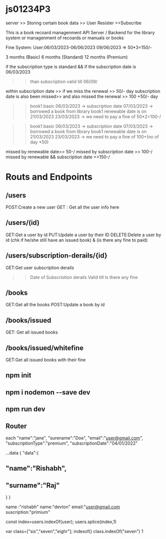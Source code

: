 # js01234P3

server >> Storing certain book data
       >> User Resister
       >>Subscribe


This is a book recoard managenment API Server / Backend for the library system or managenment of recoards or manuals or books

Fine System:
User:06/03/2023-06/06/2023
09/06/2023 => 50*3=150/-

3 months  (Basic)
6 months  (Standard)
12 months  (Premium)

if the subscription type is standard && if the subscription date is 06/03/2023
>> than subscription valid till 06/09/

within subscription date >> if we miss the renewal >> 50/- day
subscription date is also been missed>> and also missed the renewal >> 100 +50/- day


>>book1
>> basic 
>> 06/03/2023 -> subscription date
>> 07/03/2023 -> borrowed a book from library
>> book1 renewable date is on 21/03/2023
>> 23/03/2023 -> we need to pay a fine of 50*2=100-/



>>book1
>> basic 
>> 06/03/2023 -> subscription date
>> 07/03/2023 -> borrowed a book from library
>> book1 renewable date is on 21/03/2023
>> 23/03/2023 -> we need to pay a fine of 100+(no of day *50)

missed by renewable date>> 50-/
missed by subscription date >> 100-/
missed by renewable && subscription date >>150-/



# Routs and Endpoints

## /users
POST:Create a new user
GET : Get all the user info here

## /users/(id)
GET:Get a user by id
PUT:Update a user by their ID
DELETE:Delete a user by id (chk if he/she still have an issued book) & (is there any fine to paid)

## /users/subscription-derails/{id}
GET:Get user subscription derails
>> Date of Subscriotion derails
>> Valid till
>> Is there any fine

## /books
GET:Get all the books
POST:Update a book by id


## /books/issued
GET: Get all issued books

## /books/issued/whitefine
GET:Get all issued books with their fine

## npm init
## npm i nodemon --save dev
## npm run dev
## Router





each
 "name":"jane",
        "surename":"Doe",
        "email":"user@gmail.com",
        "subscriptionType":"premium",
        "subscriptionDate":"04/01/2022"




...data        {
  "data":{
   ## "name":"Rishabh",
   ## "surname":"Raj"
  }
}


name :"rishabh"
name:"devton"
email:"user@gmail.com
suscription:"primium"



  const index=users.indexOf(user);
  users.splice(index,1)



  var class=["six","seven","eighr"];
  indexof()
  class.indexOf("seven")
  1